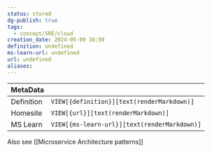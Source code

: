 ```yaml
---
status: stored
dg-publish: true
tags:
  - concept/SRE/cloud
creation_date: 2024-05-09 16:50
definition: undefined
ms-learn-url: undefined
url: undefined
aliases:
---
```


| MetaData   |                                              |
| ---------- | -------------------------------------------- |
| Definition | `VIEW[{definition}][text(renderMarkdown)]`   |
| Homesite   | `VIEW[{url}][text(renderMarkdown)]`          |
| MS Learn   | `VIEW[{ms-learn-url}][text(renderMarkdown)]` |
Also see [[Microservice Architecture patterns]]
